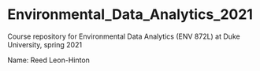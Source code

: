 # Environmental_Data_Analytics_2021
Course repository for Environmental Data Analytics (ENV 872L) at Duke University, spring 2021

Name: Reed Leon-Hinton